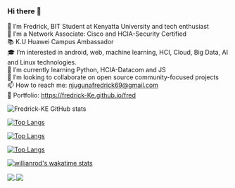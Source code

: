 ### Hi there 👋
💬 I’m Fredrick, BIT Student at Kenyatta University and tech enthusiast<br> 
🔭 I’m a Network Associate: Cisco and HCIA-Security Certified<br>
📚 K.U Huawei  Campus Ambassador<br>
🎓 I’m interested in android, web, machine learning, HCI, Cloud, Big Data, AI and Linux technologies.<br>
🌱 I’m currently learning Python, HCIA-Datacom and JS<br>
🦒 I’m looking to collaborate on open source community-focused projects<br>
📫 How to reach me: njugunafredrick69@gmail.com<br>
👀 Portfolio: https://fredrick-Ke.github.io/fred




![Fredrick-KE GitHub stats](https://github-readme-stats.vercel.app/api?username=Fredrick-KE&theme=omni&show_icons=true)

[![Top Langs](https://github-readme-stats.vercel.app/api/top-langs/?username=Fredrick-KE)](https://github.com/Fredrick-KE/github-readme-stats)

[![Top Langs](https://github-readme-stats.vercel.app/api/top-langs/?username=anuraghazra&langs_count=8)](https://github.com/anuraghazra/github-readme-stats)

[![Top Langs](https://github-readme-stats.vercel.app/api/top-langs/?username=anuraghazra&layout=compact)](https://github.com/anuraghazra/github-readme-stats)


[![willianrod's wakatime stats](https://github-readme-stats.vercel.app/api/wakatime?username=willianrod)](https://github.com/anuraghazra/github-readme-stats)

<a href="https://github.com/anuraghazra/github-readme-stats">
  <img align="center" src="https://github-readme-stats.vercel.app/api/pin/?username=anuraghazra&repo=github-readme-stats" />
</a>
<a href="https://github.com/anuraghazra/convoychat">
  <img align="center" src="https://github-readme-stats.vercel.app/api/pin/?username=anuraghazra&repo=convoychat" />
</a>
